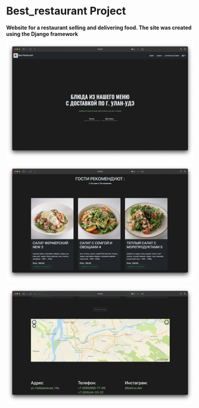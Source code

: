 
# Best_restaurant Project

__Website for a restaurant selling and delivering food. The site was created using the Django framework__


![image 1](https://raw.githubusercontent.com/bekjonbegmatov/best_restaurant/main/media/menu/images/1.png)

![image 2](https://raw.githubusercontent.com/bekjonbegmatov/best_restaurant/main/media/menu/images/3.png)

![image 3](https://raw.githubusercontent.com/bekjonbegmatov/best_restaurant/main/media/menu/images/2.png)

